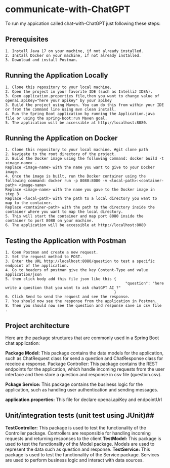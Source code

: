 # communicate-with-ChatGPT
To run my appication called chat-with-ChatGPT just following these steps:
## Prerequisites
    1. Install Java 17 on your machine, if not already installed.
    2. Install Docker on your machine, if not already installed.
    3. Download and install Postman.
## Running the Application Locally
    
    1. Clone this repository to your local machine.
    2. Open the project in your favorite IDE (such as IntelliJ IDEA).
    3. Open application.properties file,then you want to change value of openai.apiKey="here your apikey" by your apikey
    3. Build the project using Maven. You can do this from within your IDE or from the command line using mvn clean install.
    4. Run the Spring Boot application by running the Application.java file or using the spring-boot:run Maven goal.
    5. The application will be accessible at http://localhost:8080.

## Running the Application on Docker
   
    1. Clone this repository to your local machine. #git clone path
    2. Navigate to the root directory of the project.
    3. Build the Docker image using the following command: docker build -t <image-name> .
    Replace <image-name> with the name you want to give to your Docker image.
    4. Once the image is built, run the Docker container using the following command: docker run -p 8080:8080 -v <local-path>:<container-path> <image-name>
    Replace <image-name> with the name you gave to the Docker image in step 3.
    Replace <local-path> with the path to a local directory you want to map to the container.
    Replace <container-path> with the path to the directory inside the container where you want to map the local directory.
    5. This will start the container and map port 8080 inside the container to port 8080 on your machine.
    6. The application will be accessible at http://localhost:8080
  
## Testing the Application with Postman
   
    1. Open Postman and create a new request.
    2. Set the request method to POST.
    3. Enter the URL http://localhost:8080/question to test a specific endpoint of the application.
    4. Go to headers of postman give the key Content-Type and value application/json
    5. then click body add this file json like this {
                                                         "question": "here write a question that you want to ask chatGPT AI ?"
                                                    }
    6. Click Send to send the request and see the response.
    7. You should now see the response from the application in Postman.
    8. Then you should now see the question and response save in csv file .
 
 ## Project architecture
   
Here are the package structures that are commonly used in a Spring Boot chat application:

**Package Model:** 
This package contains the data models for the application, such as ChatRequest class for send a question and ChatResponse class for receice a response.
Package Controller:
This package contains the REST endpoints for the application, which handle incoming requests from the user interface and then store a question and response in csv file (question.csv).

**Pckage Service:**
This package contains the business logic for the application, such as handling user authentication and sending messages.

**application.properties:**
This file for declare openai.apiKey and endpointUrl
## Unit/integration tests (unit test using JUnit)##
**TestController:**
This package is used to test the functionality of the Controller package. Controllers are responsible for handling incoming requests and returning responses to the client
**TestModel:**
This package is used to test the functionality of the Model package. Models are used to represent the data such as question and response.
**TestService:** 
This package is used to test the functionality of the Service package. Services are used to perform business logic and interact with data sources.

    

  
  

